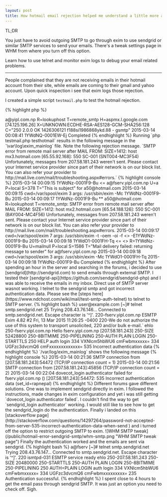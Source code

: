 ```yaml
---
layout: post
title: How hotmail email rejection helped me understand a little more about mails and sendgrid to the rescue
---
```

TL;DR

You just have to avoid outgoing SMTP to go through exim to use sendgrid or similar SMTP services to send your emails. There's a tweak settings page in WHM from where you turn off this option. 

Learn how to use telnet and monitor exim logs to debug your email related problems. 

<hr>

People complained that they are not receiving emails in their hotmail account from their site, while emails are coming to their gmail and yahoo account. Upon quick inspection i see that exim logs those rejection.

I created a simple script `testmail.php` to test the hotmail rejection. 

{% highlight php %}
<?php
if($argv[1] == "testhotmail") {
  $to = "a@hotmail.com";
} else {
  $to = "a@yipl.com.np";
}
$subject = "This is subject";
$message = "This is simple text message.";
$header = "From:info@abc.com \r\n";
$retval = mail ($to,$subject,$message,$header);
if( $retval == true ) {
  echo "Message sent successfully...";
}
else {
  echo "Message could not be sent...";
}
{% endhighlight %}

Running `php testmail.php` to send email to other domain than hotmail, results in the following message in `\var\log\exim_mainlog` file and i got the message in the spam. Here spam is not important, delivery is. 

{% highlight bash %}
2015-03-14 00:08:40 1YWdNQ-0001EW-Ej <= a@fserv.yipl.com.np U=a P=local S=374 T="This is subject" for a@yipl.com.np
2015-03-14 00:08:40 cwd=/var/spool/exim 3 args: /usr/sbin/exim -Mc 1YWdNQ-0001EW-Ej
2015-03-14 00:08:41 1YWdNQ-0001EW-Ej => a@yipl.com.np R=lookuphost T=remote_smtp H=aspmx.l.google.com [74.125.196.26] X=UNKNOWN:ECDHE-RSA-AES128-GCM-SHA256:128 C="250 2.0.0 OK
1426306121 f188si1986868ykd.88 - gsmtp"
2015-03-14 00:08:41 1YWdNQ-0001EW-Ej Completed
{% endhighlight %}

Running `php testmail.php testhotmail` results in the following message in the `\var\log\exim_mainlog` file. Note the following rejection message.

`SMTP error from remote mail server after MAIL FROM:<a@fserv.yipl.com.np> SIZE=1412: host mx3.hotmail.com [65.55.92.168]: 550 SC-001 (SNT004-MC3F54) Unfortunately, messages from 207.58.181.243 weren't sent. Please contact your Internet service provider since part of their network is on our block list. You can also refer your provider to http://mail.live.com/mail/troubleshooting.aspx#errors.`

{% highlight console %}
2015-03-14 00:09:15 1YWdNz-0001F9-Bu <= a@fserv.yipl.com.np U=a P=local S=378 T="This is subject" for a50@hotmail.com
2015-03-14 00:09:15 cwd=/var/spool/exim 3 args: /usr/sbin/exim -Mc 1YWdNz-0001F9-Bu
2015-03-14 00:09:17 1YWdNz-0001F9-Bu ** a50@hotmail.com R=lookuphost T=remote_smtp: SMTP error from remote mail server after MAIL FROM:<a@fserv.yipl.com.np> SIZE=1412: host mx2.hotmail.com [65.54.188.126]: 550 SC-001 (BAY004-MC4F56) Unfortunately, messages from 207.58.181.243 weren't sent. Please contact your Internet service provider since part of their network is on our block list. You can also refer your provider to http://mail.live.com/mail/troubleshooting.aspx#errors.
2015-03-14 00:09:17 cwd=/var/spool/exim 7 args: /usr/sbin/exim -t -oem -oi -f <> -E1YWdNz-0001F9-Bu
2015-03-14 00:09:18 1YWdO1-0001FH-Tq <= <> R=1YWdNz-0001F9-Bu U=mailnull P=local S=1586 T="Mail delivery failed: returning message to sender" for a@fserv.yipl.com.np
2015-03-14 00:09:18 cwd=/var/spool/exim 3 args: /usr/sbin/exim -Mc 1YWdO1-0001FH-Tq
2015-03-14 00:09:18 1YWdNz-0001F9-Bu Completed
{% endhighlight %}

After spending an hour in the server and searching in the forums, i decided to use [sendgrid](http://sendgrid.com) to send emails through external SMTP. I tested their [sendgrid-api](https://github.com/sendgrid/sendgrid-php) and I was able to receive the emails in my inbox. Direct use of SMTP server wasnot working.

I telnet to the sendgrid smtp and got incorrect authentication data. Please see the [steps here](https://www.ndchost.com/wiki/mail/test-smtp-auth-telnet) to telnet to SMTP server.

{% highlight bash %}
user@example.com [~]# telnet smtp.sendgrid.net 25
Trying 208.43.76.146...
Connected to smtp.sendgrid.net.
Escape character is '^]'.
220-fserv.yipl.com.np ESMTP Exim 4.82 #2 Fri, 13 Mar 2015 11:26:25 -0400 
220-We do not authorize the use of this system to transport unsolicited, 
220 and/or bulk e-mail.`

ehlo

250-fserv.yipl.com.np Hello fserv.yipl.com.np [207.58.181.243]
250-SIZE 52428800
250-8BITMIME
250-PIPELINING
250-AUTH PLAIN LOGIN
250-STARTTLS
250 HELP

auth login

334 VXNlcm5hbWU6

cmFwbmxxxxx=

334 UGFzc3dvcmQ6

cmFxxxxxxxxxxxxx=

535 Incorrect authentication data
{% endhighlight %}

`/var/log/exim_mainlog` shows the following message
{% highlight console %}
2015-03-14 00:21:36 SMTP connection from [207.58.181.243]:54472 (TCP/IP connection count = 1)
2015-03-14 00:21:56 SMTP connection from [207.58.181.243]:45856 (TCP/IP connection count = 2)
2015-03-14 00:22:04 dovecot_login authenticator failed for fserv.yipl.com.np () [207.58.181.243]:54472: 535 Incorrect authentication data (set_id=rapnepal)
{% endhighlight %}

Different forums gave different solutions. One was to implement sendgrid directly in exim. I followed the instructions, made changes in exim configuration and yet i was still getting `dovecot_login authenticator failed`. I couldn't find the way to get `sendgrid_login authenticator` working. I would still like to see how to get the sendgrid_login do the authentication. 

Finally i landed on this [stackoverflow page](http://stackoverflow.com/questions/14297264/password-not-accepted-from-server-535-incorrect-authentication-data-when-send ) and i turned off the option to restrict outgoing SMTP to exim. 

![WHM SMTP tweak](/public/hotmail-error-sendgrid-smtp/whm-smtp.png "WHM SMTP tweak page")

Finally the authentication worked and the emails are sent via sendgrid. 

{% highlight bash %}
a@fserv [~]# telnet smtp.sendgrid.net 
Trying 208.43.76.147...
Connected to smtp.sendgrid.net.
Escape character is '^]'.
220 ismtpd-031 ESMTP service ready
ehlo
250-207.58.181.243
250-SIZE 20480000
250-STARTTLS
250-AUTH PLAIN LOGIN
250-8BITMIME
250-PIPELINING
250 AUTH=PLAIN LOGIN
auth login
334 VXNlcm5hbWU6
cmFwbmxxxxx=
334 UGFzc3dvcmQ6
cmFwbmxxxxxxxxx=
235 Authentication successful.
{% endhighlight %}

I spent close to 4 hours to get the email pass through sendgrid SMTP. It was just an option you need to check off. Sigh.
